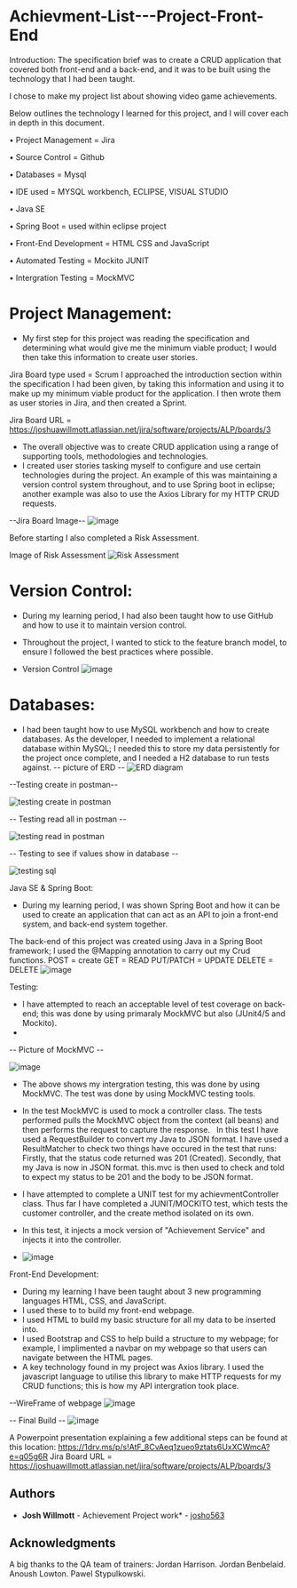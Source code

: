 # Achievment-List---Project-Front-End
Introduction:
The specification brief was to create a CRUD application that covered both front-end and a back-end, and it was to be built using the technology that I had been taught.

I chose to make my project list about showing video game achievements.

Below outlines the technology I learned for this project, and I will cover each in depth in this document.

 •	Project Management = Jira
 
 •	Source Control = Github
 
•	Databases = Mysql

•	IDE used = MYSQL workbench, ECLIPSE, VISUAL STUDIO

•	Java SE

•	Spring Boot = used within eclipse project

•	Front-End Development = HTML CSS and JavaScript

•	Automated Testing = Mockito JUNIT

•	Intergration Testing = MockMVC

# Project Management:
 - My first step for this project was reading the specification and determining what would give me the minimum viable product; I would then take this information to create user stories.

 Jira Board type used = Scrum
I approached the introduction section within the specification I had been given, by taking this information and using it to make up my minimum viable product for the application. I then wrote them as user stories in Jira, and then created a Sprint.

Jira Board URL = https://joshuawillmott.atlassian.net/jira/software/projects/ALP/boards/3

- The overall objective was to create CRUD application using a range of supporting tools, methodologies and technologies.
- I created user stories tasking myself to configure and use certain technologies during the project.
An example of this was maintaining a version control system throughout, and to use Spring boot in eclipse; another example was also to use the Axios Library for my HTTP CRUD requests.

--Jira Board Image--
![image](https://user-images.githubusercontent.com/93252771/146392754-c55aad72-38ce-418e-926b-e0007f7f38af.png)

Before starting I also completed a Risk Assessment.

Image of Risk Assessment
![Risk Assessment](https://user-images.githubusercontent.com/93252771/146399749-d49ee122-6d7c-4cb0-91f4-3458554e9571.PNG)

# Version Control:
- During my learning period, I had also been taught how to use GitHub and how to use it to maintain version control.
- Throughout the project, I wanted to stick to the feature branch model, to ensure I followed the best practices where possible.

- Version Control
![image](https://user-images.githubusercontent.com/93252771/146408127-ca4e7750-f658-432a-bfc0-499a00abc954.png)

# Databases:
 - I had been taught how to use MySQL workbench and how to create databases. As the developer, I needed to implement a relational database within MySQL; I needed this to store my data persistently for the project once complete, and I needed a H2 database to run tests against.
 -- picture of ERD --
 ![ERD diagram](https://user-images.githubusercontent.com/93252771/146384401-96cd6ff3-6ffe-4b15-b13b-f0c47cddb481.PNG)

--Testing create in postman--

![testing create in postman](https://user-images.githubusercontent.com/93252771/146399655-690a2b44-22c2-4498-9075-4012c82d31ca.PNG)

-- Testing read all in postman --

![testing read in postman](https://user-images.githubusercontent.com/93252771/146399589-e4b128d0-0044-40ca-bd07-68450c8a5f44.PNG)

-- Testing to see if values show in database --

![testing sql](https://user-images.githubusercontent.com/93252771/146399527-179df63a-82ce-4012-8b08-ec19ec50c739.PNG)


Java SE & Spring Boot:
 - During my learning period, I was shown Spring Boot and how it can be used to create an application that can act as an API to join a front-end system, and back-end system together.

The back-end of this project was created using Java in a Spring Boot framework; I used the @Mapping annotation to carry out my Crud functions.
POST = create
GET = READ
PUT/PATCH = UPDATE
DELETE = DELETE
![image](https://user-images.githubusercontent.com/93252771/146404970-fc90dac9-91f2-4e46-8114-05825ee66ba3.png)

Testing:
 - I have attempted to reach an acceptable level of test coverage on back-end; this was done by using primaraly MockMVC but also (JUnit4/5 and Mockito).
 - 
-- Picture of MockMVC --

![image](https://user-images.githubusercontent.com/93252771/146384477-04e71b6f-e1f7-415f-8e0f-ab45978a9cb0.png)

 - The above shows my intergration testing, this was done by using MockMVC.
The test was done by using MockMVC testing tools.

- In the test MockMVC is used to mock a controller class.
The tests performed pulls the MockMVC object from the context (all beans) and then performs the request to capture the response.
 
In this test I have used a RequestBuilder to convert my Java to JSON format.
I have used a ResultMatcher to check two things have occured in the test that runs:
Firstly, that the status code returned was 201 (Created).
Secondly, that my Java is now in JSON format.
this.mvc is then used to check and told to expect my status to be 201 and the body to be JSON format.


- I have attempted to complete a UNIT test for my achievmentController class. Thus far I have completed a JUNIT/MOCKITO test, which tests the customer controller, and the create method isolated on its own.
- In this test, it injects a mock version of "Achievement Service" and injects it into the controller.
- ![image](https://user-images.githubusercontent.com/93252771/146394214-9ddea93a-2b4e-44ea-81c4-152a39d6e447.png)


Front-End Development:
 - During my learning I have been taught about 3 new programming languages HTML, CSS, and JavaScript. 
 - I used these to to build my front-end webpage.
 - I used HTML to build my basic structure for all my data to be inserted into.
 - I used Bootstrap and CSS to help build a structure to my webpage; for example, I implimented a navbar on my webpage so that users can navigate between the HTML pages.
 - A key technology found in my project was Axios library. I used the javascript language to utilise this library to make HTTP requests for my CRUD functions; this is how my API intergration took place. 


--WireFrame of webpage
![image](https://user-images.githubusercontent.com/93252771/146399275-2288e6ff-c513-4007-8788-8d832bf2a3d5.png)

-- Final Build --
![image](https://user-images.githubusercontent.com/93252771/146393593-34a1ea1f-4646-4fd7-8f54-36e57f26aa6a.png)


A Powerpoint presentation explaining a few additional steps can be found at this location: https://1drv.ms/p/s!AtF_8CvAeq1zueo9ztats6UxXCWmcA?e=q05g6R
Jira Board URL = https://joshuawillmott.atlassian.net/jira/software/projects/ALP/boards/3

## Authors
* **Josh Willmott** - Achievement Project work* - [josho563](https://github.com/josho563)

## Acknowledgments
A big thanks to the QA team of trainers:
Jordan Harrison.
Jordan Benbelaid.
Anoush Lowton.
Pawel Stypulkowski.
